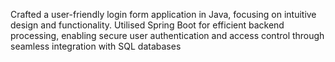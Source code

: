 Crafted a user-friendly login form application in Java, focusing on intuitive design and functionality. Utilised Spring Boot for efficient backend processing, enabling secure user authentication and access control through seamless integration with SQL databases
